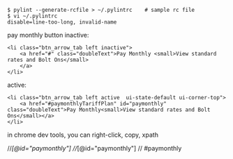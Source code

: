 

    $ pylint --generate-rcfile > ~/.pylintrc    # sample rc file
    $ vi ~/.pylintrc
    disable=line-too-long, invalid-name


pay monthly button inactive:

    <li class="btn_arrow_tab left inactive">
        <a href="#" class="doubleText">Pay Monthly <small>View standard rates and Bolt Ons</small>
        </a>
    </li>

active:

    <li class="btn_arrow_tab left active  ui-state-default ui-corner-top">
        <a href="#paymonthlyTariffPlan" id="paymonthly" class="doubleText">Pay Monthly<small>View standard rates and Bolt Ons</small></a>
    </li>


in chrome dev tools, you can right-click, copy, xpath

//*[@id="paymonthly"]
//*[@id="paymonthly"]
// #paymonthly